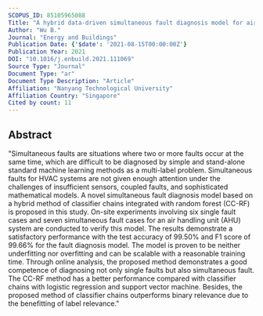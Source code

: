 ```yaml
---
SCOPUS_ID: 85105965088
Title: "A hybrid data-driven simultaneous fault diagnosis model for air handling units"
Author: "Wu B."
Journal: "Energy and Buildings"
Publication Date: {'$date': '2021-08-15T00:00:00Z'}
Publication Year: 2021
DOI: "10.1016/j.enbuild.2021.111069"
Source Type: "Journal"
Document Type: "ar"
Document Type Description: "Article"
Affiliation: "Nanyang Technological University"
Affiliation Country: "Singapore"
Cited by count: 11
---
```


## Abstract
"Simultaneous faults are situations where two or more faults occur at the same time, which are difficult to be diagnosed by simple and stand-alone standard machine learning methods as a multi-label problem. Simultaneous faults for HVAC systems are not given enough attention under the challenges of insufficient sensors, coupled faults, and sophisticated mathematical models. A novel simultaneous fault diagnosis model based on a hybrid method of classifier chains integrated with random forest (CC-RF) is proposed in this study. On-site experiments involving six single fault cases and seven simultaneous fault cases for an air handling unit (AHU) system are conducted to verify this model. The results demonstrate a satisfactory performance with the test accuracy of 99.50% and F1 score of 99.66% for the fault diagnosis model. The model is proven to be neither underfitting nor overfitting and can be scalable with a reasonable training time. Through online analysis, the proposed method demonstrates a good competence of diagnosing not only single faults but also simultaneous fault. The CC-RF method has a better performance compared with classifier chains with logistic regression and support vector machine. Besides, the proposed method of classifier chains outperforms binary relevance due to the benefitting of label relevance."
